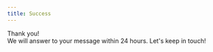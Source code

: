 ```yaml
---
title: Success
---
```


Thank you! <br />
We will answer to your message within 24 hours.
Let's keep in touch!
